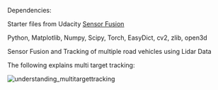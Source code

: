 Dependencies:

Starter files from Udacity
[Sensor Fusion](https://github.com/udacity/nd013-c2-fusion-starter)

Python, Matplotlib, Numpy, Scipy, Torch, EasyDict, cv2, zlib, open3d

Sensor Fusion and Tracking of multiple road vehicles using Lidar Data

The following explains multi target tracking:

![understanding_multitargettracking](https://github.com/Vinayak-D/UdacitySDCProjects/assets/56367517/7e511185-72f6-42f2-ab41-d2a3f51299c9)
